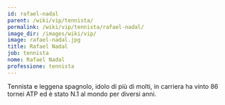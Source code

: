 ```yaml
---
id: rafael-nadal
parent: /wiki/vip/tennista/
permalink: /wiki/vip/tennista/rafael-nadal/
image_dir: /images/wiki/vip/
image: rafael-nadal.jpg
title: Rafael Nadal
job: tennista
nome: Rafael Nadal
professione: tennista
---
```

Tennista e leggena spagnolo, idolo di più di molti, in carriera ha vinto 86 tornei ATP ed è stato N.1 al mondo per diversi anni.